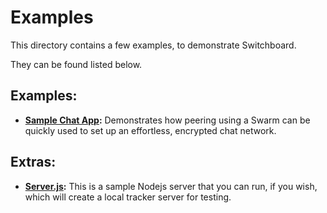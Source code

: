 # Examples

This directory contains a few examples, to demonstrate Switchboard.

They can be found listed below.

## Examples:

+ __[Sample Chat App](./chat-swarm.html):__ Demonstrates how peering using a Swarm can be quickly used to set up an effortless, encrypted chat network.

## Extras:
+ __[Server.js](./server.js):__ This is a sample Nodejs server that you can run, if you wish, which will create a local tracker server for testing.
